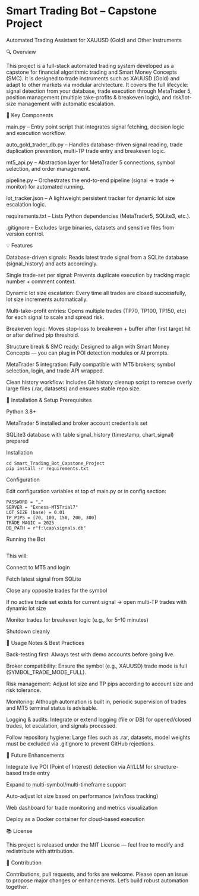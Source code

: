 # Smart Trading Bot – Capstone Project

Automated Trading Assistant for XAUUSD (Gold) and Other Instruments




🔍 Overview

This project is a full-stack automated trading system developed as a capstone for financial algorithmic trading and Smart Money Concepts (SMC). It is designed to trade instruments such as XAUUSD (Gold) and adapt to other markets via modular architecture.
It covers the full lifecycle: signal detection from your database, trade execution through MetaTrader 5, position management (multiple take-profits & breakeven logic), and risk/lot-size management with automatic escalation.

📂 Key Components

main.py – Entry point script that integrates signal fetching, decision logic and execution workflow.

auto_gold_trader_db.py – Handles database-driven signal reading, trade duplication prevention, multi-TP trade entry and breakeven logic.

mt5_api.py – Abstraction layer for MetaTrader 5 connections, symbol selection, and order management.

pipeline.py – Orchestrates the end-to-end pipeline (signal → trade → monitor) for automated running.

lot_tracker.json – A lightweight persistent tracker for dynamic lot size escalation logic.

requirements.txt – Lists Python dependencies (MetaTrader5, SQLite3, etc.).

.gitignore – Excludes large binaries, datasets and sensitive files from version control.

💡 Features

Database-driven signals: Reads latest trade signal from a SQLite database (signal_history) and acts accordingly.

Single trade-set per signal: Prevents duplicate execution by tracking magic number + comment context.

Dynamic lot size escalation: Every time all trades are closed successfully, lot size increments automatically.

Multi-take-profit entries: Opens multiple trades (TP70, TP100, TP150, etc) for each signal to scale and spread risk.

Breakeven logic: Moves stop-loss to breakeven + buffer after first target hit or after defined pip threshold.

Structure break & SMC ready: Designed to align with Smart Money Concepts — you can plug in POI detection modules or AI prompts.

MetaTrader 5 integration: Fully compatible with MT5 brokers; symbol selection, login, and trade API wrapped.

Clean history workflow: Includes Git history cleanup script to remove overly large files (.rar, datasets) and ensures stable repo size.

🧠 Installation & Setup
Prerequisites

Python 3.8+

MetaTrader 5 installed and broker account credentials set

SQLite3 database with table signal_history (timestamp, chart_signal) prepared

Installation
```git clone https://github.com/mahisalman/Smart_Trading_Bot_Capstone_Project.git  
cd Smart_Trading_Bot_Capstone_Project  
pip install -r requirements.txt  
```

Configuration

Edit configuration variables at top of main.py or in config section:
```LOGIN_ID = …  
PASSWORD = "…"  
SERVER = "Exness-MT5Trial7"  
LOT_SIZE (base) = 0.01  
TP_PIPS = [70, 100, 150, 200, 300]  
TRADE_MAGIC = 2025  
DB_PATH = r"f:\cap\signals.db"  
```

Running the Bot

```python main.py  
```

This will:

Connect to MT5 and login

Fetch latest signal from SQLite

Close any opposite trades for the symbol

If no active trade set exists for current signal → open multi-TP trades with dynamic lot size

Monitor trades for breakeven logic (e.g., for 5–10 minutes)

Shutdown cleanly

📝 Usage Notes & Best Practices

Back-testing first: Always test with demo accounts before going live.

Broker compatibility: Ensure the symbol (e.g., XAUUSD) trade mode is full (SYMBOL_TRADE_MODE_FULL).

Risk management: Adjust lot size and TP pips according to account size and risk tolerance.

Monitoring: Although automation is built in, periodic supervision of trades and MT5 terminal status is advisable.

Logging & audits: Integrate or extend logging (file or DB) for opened/closed trades, lot escalation, and signals processed.

Follow repository hygiene: Large files such as .rar, datasets, model weights must be excluded via .gitignore to prevent GitHub rejections.

🧪 Future Enhancements

Integrate live POI (Point of Interest) detection via AI/LLM for structure-based trade entry

Expand to multi-symbol/multi-timeframe support

Auto-adjust lot size based on performance (win/loss tracking)

Web dashboard for trade monitoring and metrics visualization

Deploy as a Docker container for cloud-based execution

📚 License

This project is released under the MIT License — feel free to modify and redistribute with attribution.

🤝 Contribution

Contributions, pull requests, and forks are welcome. Please open an issue to propose major changes or enhancements. Let’s build robust automation together.
